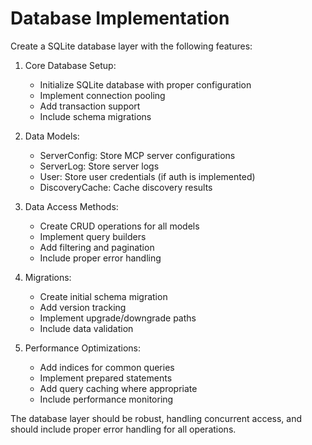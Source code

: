 # Database Implementation

Create a SQLite database layer with the following features:

1. Core Database Setup:
   - Initialize SQLite database with proper configuration
   - Implement connection pooling
   - Add transaction support
   - Include schema migrations

2. Data Models:
   - ServerConfig: Store MCP server configurations
   - ServerLog: Store server logs
   - User: Store user credentials (if auth is implemented)
   - DiscoveryCache: Cache discovery results

3. Data Access Methods:
   - Create CRUD operations for all models
   - Implement query builders
   - Add filtering and pagination
   - Include proper error handling

4. Migrations:
   - Create initial schema migration
   - Add version tracking
   - Implement upgrade/downgrade paths
   - Include data validation

5. Performance Optimizations:
   - Add indices for common queries
   - Implement prepared statements
   - Add query caching where appropriate
   - Include performance monitoring

The database layer should be robust, handling concurrent access, and should include proper error handling for all operations.
